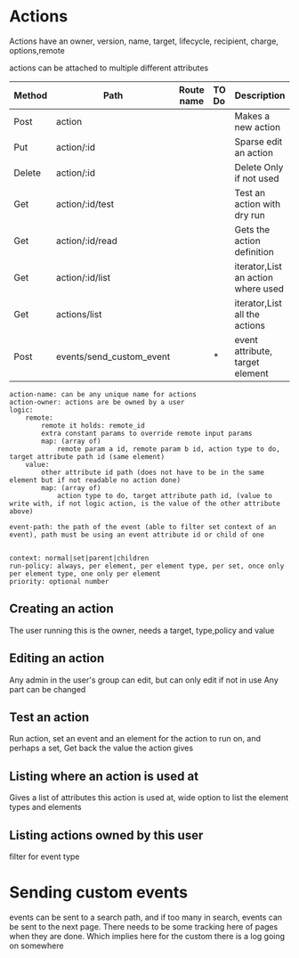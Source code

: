 # Actions


Actions have an owner, version, name, target, lifecycle, recipient, charge, options,remote

actions can be attached to multiple different attributes

| Method | Path                     | Route name | TO Do | Description                        |
|--------|--------------------------|------------|:------|------------------------------------|
| Post   | action                   |            |       | Makes a new action                 |
| Put    | action/:id               |            |       | Sparse edit an action              |
| Delete | action/:id               |            |       | Delete Only if not used            |
| Get    | action/:id/test          |            |       | Test an action with dry run        |
| Get    | action/:id/read          |            |       | Gets the action definition         |
| Get    | action/:id/list          |            |       | iterator,List an action where used |
| Get    | actions/list             |            |       | iterator,List all the actions      |
| Post   | events/send_custom_event |            | *     | event attribute, target element    |

    action-name: can be any unique name for actions
    action-owner: actions are be owned by a user
    logic:
        remote:
            remote it holds: remote_id
            extra constant params to override remote input params
            map: (array of) 
                remote param a id, remote param b id, action type to do, target attribute path id (same element)
        value:
            other attribute id path (does not have to be in the same element but if not readable no action done)
            map: (array of)
                action type to do, target attribute path id, (value to write with, if not logic action, is the value of the other attribute above)

    event-path: the path of the event (able to filter set context of an event), path must be using an event attribute id or child of one
    

    context: normal|set|parent|children
    run-policy: always, per element, per element type, per set, once only per element type, one only per element
    priority: optional number


## Creating an action
The user running this is the owner,
needs a target, type,policy and value



## Editing an action

Any admin in the user's group can edit, but can only edit if not in use
Any part can be changed

## Test an action
Run action, set an event and an element for the action to run on, and perhaps a set,
Get back the value the action gives


## Listing where an action is used at

Gives a list of attributes this action is used at, wide option to list the element types and elements

## Listing actions owned by this user

filter for event type

# Sending custom events
events can be sent to a search path, and if too many in search, events can be sent to the next page.
There needs to be some tracking here of pages when they are done. Which implies here for the custom there is a log going on somewhere
